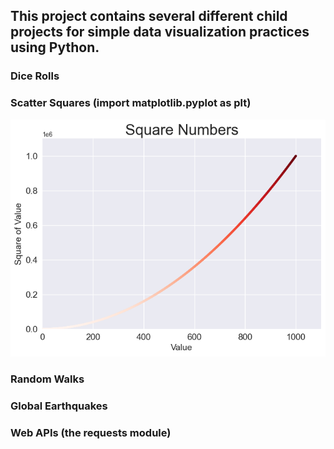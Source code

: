 ## This project contains several different child projects for simple data visualization practices using Python.

### Dice Rolls

### Scatter Squares (import matplotlib.pyplot as plt)
![Squares Color Map](https://github.com/Xingyixzhang/Coding-Projects/blob/master/DataVisualizationPractices/saved_plots/squares_colormap.png)

### Random Walks

### Global Earthquakes

### Web APIs (the requests module)
